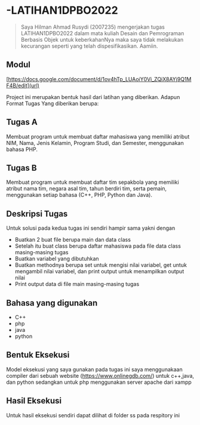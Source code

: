 # -LATIHAN1DPBO2022

>Saya Hilman Ahmad Rusydi (2007235) mengerjakan tugas LATIHAN1DPBO2022 dalam mata kuliah Desain dan Pemrograman Berbasis Objek untuk keberkahanNya maka saya tidak melakukan kecurangan seperti yang telah dispesifikasikan. Aamiin.

## Modul
[https://docs.google.com/document/d/1ov4hTp_LUAoiY0Vi_ZQiX8AYj9Q1MF4B/edit](url)

Project ini merupakan bentuk hasil dari latihan yang diberikan.
Adapun Format Tugas Yang diberikan berupa:

## Tugas A
Membuat program untuk membuat daftar mahasiswa yang memiliki atribut NIM, Nama, Jenis Kelamin, Program Studi, dan Semester, menggunakan bahasa PHP.

## Tugas B
Membuat program untuk membuat daftar tim sepakbola yang memiliki atribut nama tim, negara asal tim, tahun berdiri tim, serta pemain, menggunakan setiap bahasa (C++, PHP, Python dan Java).

## Deskripsi Tugas
Untuk solusi pada kedua tugas ini sendiri hampir sama yakni dengan
- Buatkan 2 buat file berupa main dan data class
- Setelah itu buat class berupa daftar mahasiswa pada file data class masing-masing tugas
- Buatkan variabel yang dibutuhkan
- Buatkan methodnya berupa set untuk mengisi nilai variabel, get untuk mengambil nilai variabel, dan print output untuk menampilkan output nilai
- Print output data di file main masing-masing tugas

## Bahasa yang digunakan
- C++
- php
- java
- python

## Bentuk Eksekusi
Model eksekusi yang saya gunakan pada tugas ini saya menggunakaan compiler dari sebuah website (https://www.onlinegdb.com/) untuk c++,java, dan python
sedangkan untuk php menggunakan server apache dari xampp

## Hasil Eksekusi
Untuk hasil eksekusi sendiri dapat dilihat di folder ss pada respitory ini

